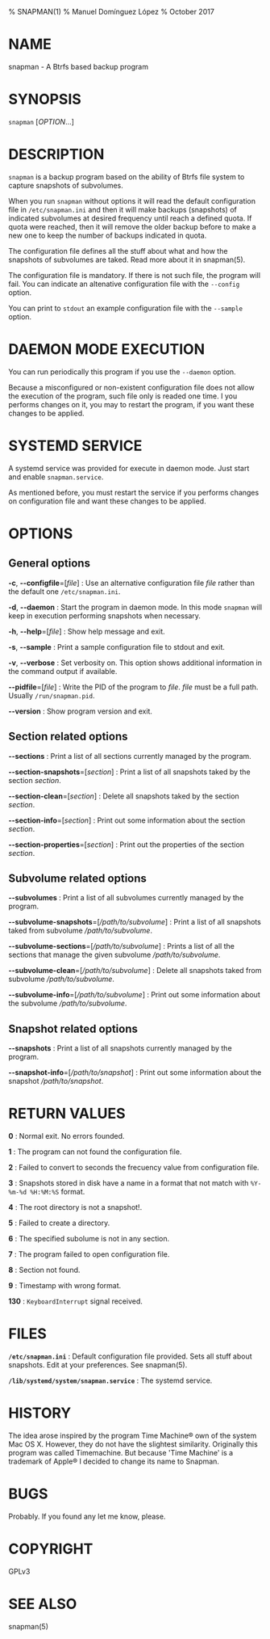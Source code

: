 % SNAPMAN(1)
% Manuel Domínguez López
% October 2017

# NAME

snapman - A Btrfs based backup program

# SYNOPSIS

`snapman` [*OPTION*...]

# DESCRIPTION

`snapman` is a backup program based on the ability of Btrfs file system to 
capture snapshots of subvolumes.

When you run `snapman` without options it will read the default 
configuration file in `/etc/snapman.ini` and then it will make 
backups (snapshots) of indicated subvolumes at desired frequency until
reach a defined quota. If quota were reached, then it will remove the older
backup before to make a new one to keep the number of backups indicated in
quota.

The configuration file defines all the stuff about what and how the 
snapshots of subvolumes are taked. Read more about it in snapman(5).

The configuration file is mandatory. If there is not such file, the 
program will fail. You can indicate an altenative configuration file
with the `--config` option.

You can print to `stdout` an example configuration file with the 
`--sample` option.

# DAEMON MODE EXECUTION

You can run periodically this program if you use the `--daemon` option.

Because a misconfigured or non-existent configuration file does not allow the 
execution of the program, such file only is readed one time. I you performs 
changes on it, you may to restart the program, if you want these changes to be 
applied.

# SYSTEMD SERVICE

A systemd service was provided for execute in daemon mode. Just start and 
enable `snapman.service`.

As mentioned before, you must restart the service if you performs changes on 
configuration file and want these changes to be applied.

# OPTIONS

## General options

**-c**, **--configfile**=[*file*]
:    Use an alternative configuration file *file* rather than the default one 
`/etc/snapman.ini`.

**-d**, **--daemon**
:    Start the program in daemon mode. In this mode `snapman` will keep in 
execution performing snapshots when necessary.

**-h**, **--help**=[*file*]
:    Show help message and exit.
  
**-s**, **--sample**
:    Print a sample configuration file to stdout and exit.
  
**-v**, **--verbose**
:    Set verbosity on. This option shows additional information in the command 
output if available.

**--pidfile**=[*file*]
:    Write the PID of the program to *file*. *file* must be a full path. 
Usually `/run/snapman.pid`.

**--version**
:    Show program version and exit.


## Section related options

**--sections**
:   Print a list of all sections currently managed by the program.

**--section-snapshots**=[*section*]
:   Print a list of all snapshots taked by the section *section*.

**--section-clean**=[*section*]
:   Delete all snapshots taked by the section *section*.

**--section-info**=[*section*]
:   Print out some information about the section *section*.

**--section-properties**=[*section*]
:   Print out the properties of the section *section*.

## Subvolume related options

**--subvolumes**
:   Print a list of all subvolumes currently managed by the program.

**--subvolume-snapshots**=[*/path/to/subvolume*]
:   Print a list of all snapshots taked from subvolume */path/to/subvolume*.

**--subvolume-sections**=[*/path/to/subvolume*]
:   Prints a list of all the sections that manage the given subvolume
*/path/to/subvolume*.

**--subvolume-clean**=[*/path/to/subvolume*]
:   Delete all snapshots taked from subvolume */path/to/subvolume*.

**--subvolume-info**=[*/path/to/subvolume*]
:   Print out some information about the subvolume */path/to/subvolume*.

## Snapshot related options

**--snapshots**
:   Print a list of all snapshots currently managed by the program.

**--snapshot-info**=[*/path/to/snapshot*]
:   Print out some information about the snapshot */path/to/snapshot*.

# RETURN VALUES

**0**
:    Normal exit. No errors founded.

**1**
:    The program can not found the configuration file.
    
**2**
:    Failed to convert to seconds the frecuency value from configuration file.
    
**3**
:    Snapshots stored in disk have a name in a format that not match with 
`%Y-%m-%d %H:%M:%S` format.

**4**
:    The root directory is not a snapshot!.

**5**
:    Failed to create a directory.

**6**
:    The specified subolume is not in any section.

**7**
:    The program failed to open configuration file.

**8**
:    Section not found.

**9**
:    Timestamp with wrong format.

**130**
:    `KeyboardInterrupt` signal received.
    
# FILES

**`/etc/snapman.ini`**
:    Default configuration file provided. Sets all stuff about snapshots. Edit 
at your preferences. See snapman(5).
    
**`/lib/systemd/system/snapman.service`**
:    The systemd service.


# HISTORY

The idea arose inspired by the program Time Machine® own of the system Mac OS 
X. However, they do not have the slightest similarity. Originally this program 
was called Timemachine. But because 'Time Machine' is a trademark of Apple® I 
decided to change its name to Snapman.

# BUGS

Probably. If you found any let me know, please.


# COPYRIGHT

GPLv3


# SEE ALSO

snapman(5)

